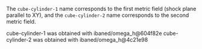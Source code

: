 The `cube-cylinder-1` name corresponds to the first
metric field (shock plane parallel to XY), and
the `cube-cylinder-2` name corresponds to the second
metric field.

cube-cylinder-1 was obtained with ibaned/omega_h@604f82e
cube-cylinder-2 was obtained with ibaned/omega_h@4c21e98
